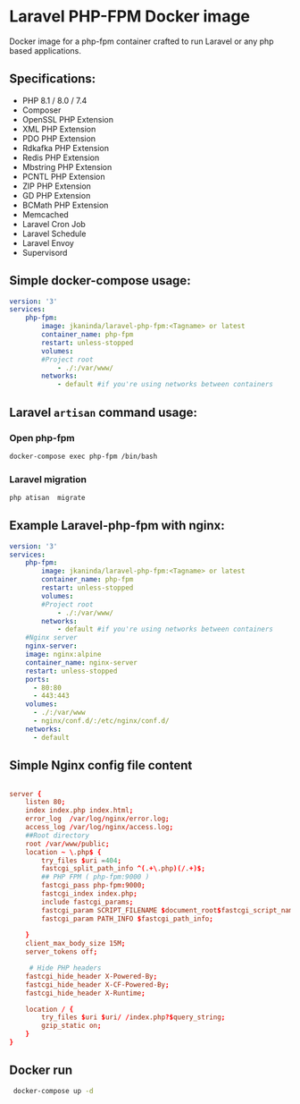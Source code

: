 # Laravel PHP-FPM Docker image

Docker image for a php-fpm container crafted to run Laravel or any php based applications.

## Specifications:

* PHP 8.1 / 8.0 / 7.4
* Composer
* OpenSSL PHP Extension
* XML PHP Extension
* PDO PHP Extension
* Rdkafka PHP Extension
* Redis PHP Extension
* Mbstring PHP Extension
* PCNTL PHP Extension
* ZIP PHP Extension
* GD PHP Extension
* BCMath PHP Extension
* Memcached
* Laravel Cron Job
* Laravel Schedule
* Laravel Envoy
* Supervisord

## Simple docker-compose usage:

```yml
version: '3'
services:
    php-fpm:
        image: jkaninda/laravel-php-fpm:<Tagname> or latest
        container_name: php-fpm
        restart: unless-stopped      
        volumes:
        #Project root
            - ./:/var/www/
        networks:
            - default #if you're using networks between containers

```
## Laravel `artisan` command usage:
### Open php-fpm
```bash
docker-compose exec php-fpm /bin/bash

```

### Laravel migration
```bash
php atisan  migrate

```
## Example Laravel-php-fpm with nginx:
```yml
version: '3'
services:
    php-fpm:
        image: jkaninda/laravel-php-fpm:<Tagname> or latest
        container_name: php-fpm
        restart: unless-stopped      
        volumes:
        #Project root
            - ./:/var/www/
        networks:
            - default #if you're using networks between containers
    #Nginx server
    nginx-server:
    image: nginx:alpine
    container_name: nginx-server
    restart: unless-stopped
    ports:
      - 80:80
      - 443:443
    volumes:
      - ./:/var/www
      - nginx/conf.d/:/etc/nginx/conf.d/
    networks:
      - default

```
## Simple Nginx config file content

```conf

server {
    listen 80;
    index index.php index.html;
    error_log  /var/log/nginx/error.log;
    access_log /var/log/nginx/access.log;
    ##Root directory
    root /var/www/public;
    location ~ \.php$ {
        try_files $uri =404;
        fastcgi_split_path_info ^(.+\.php)(/.+)$;
        ## PHP FPM ( php-fpm:9000 )
        fastcgi_pass php-fpm:9000;
        fastcgi_index index.php;
        include fastcgi_params;
        fastcgi_param SCRIPT_FILENAME $document_root$fastcgi_script_name;
        fastcgi_param PATH_INFO $fastcgi_path_info;
        
    }
    client_max_body_size 15M;
    server_tokens off;

     # Hide PHP headers 
    fastcgi_hide_header X-Powered-By; 
    fastcgi_hide_header X-CF-Powered-By;
    fastcgi_hide_header X-Runtime;

    location / {
        try_files $uri $uri/ /index.php?$query_string;
        gzip_static on;
    }
}

```
## Docker run
```bash
 docker-compose up -d

``` 

